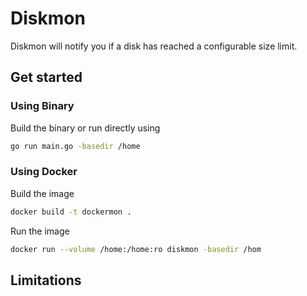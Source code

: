 # Diskmon

Diskmon will notify you if a disk has reached a configurable size limit.

## Get started

### Using Binary

Build the binary or run directly using

```sh
go run main.go -basedir /home
```

### Using Docker

Build the image

```sh
docker build -t dockermon .
```

Run the image

```sh
docker run --volume /home:/home:ro diskmon -basedir /hom
```

## Limitations
